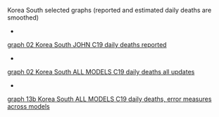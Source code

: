 Korea South selected graphs (reported and estimated daily deaths are smoothed) 

*

[graph 02 Korea South JOHN C19 daily deaths reported](https://github.com/pourmalek/CovidLongitudinal/blob/main/output/countries/Korea%20South/graph%2002%20Korea%20South%20JOHN%20C19%20daily%20deaths%20reported.pdf)


*

[graph 02 Korea South ALL MODELS C19 daily deaths all updates](https://github.com/pourmalek/CovidLongitudinal/blob/main/output/countries/Korea%20South/graph%2002%20Korea%20South%20ALL%20MODELS%20C19%20daily%20deaths%20all%20updates.pdf)


*

[graph 13b Korea South ALL MODELS C19 daily deaths, error measures across models](https://github.com/pourmalek/CovidLongitudinal/blob/main/output/countries/Korea%20South/graph%2013b%20Korea%20South%20ALL%20MODELS%20C19%20daily%20deaths%2C%20error%20measures%20across%20models.pdf)

